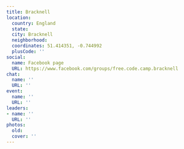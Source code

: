 ```yaml
---
title: Bracknell
location:
  country: England
  state: 
  city: Bracknell
  neighborhood: 
  coordinates: 51.414351, -0.744992
  plusCode: ''
social:
  name: Facebook page
  URL: https://www.facebook.com/groups/free.code.camp.bracknell
chat:
  name: ''
  URL: ''
event:
  name: ''
  URL: ''
leaders:
- name: ''
  URL: ''
photos:
  old: 
  cover: ''
---
```


